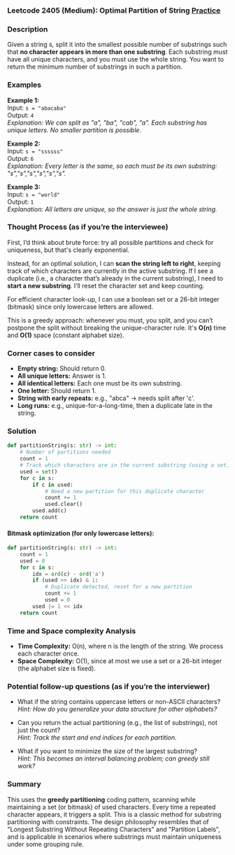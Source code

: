 ### Leetcode 2405 (Medium): Optimal Partition of String [Practice](https://leetcode.com/problems/optimal-partition-of-string)

### Description  
Given a string s, split it into the smallest possible number of substrings such that **no character appears in more than one substring**. Each substring must have all unique characters, and you must use the whole string. You want to return the minimum number of substrings in such a partition.

### Examples  

**Example 1:**  
Input: `s = "abacaba"`  
Output: `4`  
*Explanation: We can split as "a", "ba", "cab", "a". Each substring has unique letters. No smaller partition is possible.*

**Example 2:**  
Input: `s = "ssssss"`  
Output: `6`  
*Explanation: Every letter is the same, so each must be its own substring: "s","s","s","s","s","s".*

**Example 3:**  
Input: `s = "world"`  
Output: `1`  
*Explanation: All letters are unique, so the answer is just the whole string.*

### Thought Process (as if you’re the interviewee)  
First, I’d think about brute force: try all possible partitions and check for uniqueness, but that's clearly exponential.

Instead, for an optimal solution, I can **scan the string left to right**, keeping track of which characters are currently in the active substring. If I see a duplicate (i.e., a character that’s already in the current substring), I need to **start a new substring**. I’ll reset the character set and keep counting.

For efficient character look-up, I can use a boolean set or a 26-bit integer (bitmask) since only lowercase letters are allowed.

This is a greedy approach: whenever you must, you split, and you can’t postpone the split without breaking the unique-character rule. It's **O(n)** time and **O(1)** space (constant alphabet size).

### Corner cases to consider  
- **Empty string:** Should return 0.
- **All unique letters:** Answer is 1.
- **All identical letters:** Each one must be its own substring.
- **One letter:** Should return 1.
- **String with early repeats:** e.g., "abca" → needs split after 'c'.
- **Long runs:** e.g., unique-for-a-long-time, then a duplicate late in the string.

### Solution

```python
def partitionString(s: str) -> int:
    # Number of partitions needed
    count = 1
    # Track which characters are in the current substring (using a set)
    used = set()
    for c in s:
        if c in used:
            # Need a new partition for this duplicate character
            count += 1
            used.clear()
        used.add(c)
    return count
```

#### Bitmask optimization (for only lowercase letters):
```python
def partitionString(s: str) -> int:
    count = 1
    used = 0
    for c in s:
        idx = ord(c) - ord('a')
        if (used >> idx) & 1:
            # Duplicate detected, reset for a new partition
            count += 1
            used = 0
        used |= 1 << idx
    return count
```

### Time and Space complexity Analysis  

- **Time Complexity:** O(n), where n is the length of the string. We process each character once.
- **Space Complexity:** O(1), since at most we use a set or a 26-bit integer (the alphabet size is fixed).

### Potential follow-up questions (as if you’re the interviewer)  

- What if the string contains uppercase letters or non-ASCII characters?  
  *Hint: How do you generalize your data structure for other alphabets?*

- Can you return the actual partitioning (e.g., the list of substrings), not just the count?  
  *Hint: Track the start and end indices for each partition.*

- What if you want to minimize the size of the largest substring?  
  *Hint: This becomes an interval balancing problem; can greedy still work?*

### Summary
This uses the **greedy partitioning** coding pattern, scanning while maintaining a set (or bitmask) of used characters. Every time a repeated character appears, it triggers a split. This is a classic method for substring partitioning with constraints. The design philosophy resembles that of "Longest Substring Without Repeating Characters" and "Partition Labels", and is applicable in scenarios where substrings must maintain uniqueness under some grouping rule.